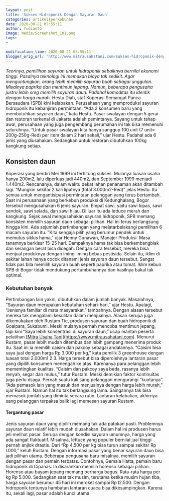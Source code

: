 ```yaml
---
layout: post
title: 'Sukses Hidroponik Dengan Sayuran Daun'
categories: artikel|perkebunan
date: 2020-08-21 05:55:11
author: Yudianto
image: media/Screenshot_101.png
tags:
- 

modification_time: 2020-08-21 05:55:11
blogger_orig_url: "http://www.mitrausahatani.com/sukses-hidroponik-dengan-sayuran-daun.html"
---
```


_Teorinya, pemilihan sayuran untuk hidroponik sebaiknya bernilai ekonomi
tinggi. Pasalnya teknologi ini memakan biaya tak sedikit. Agar menguntungkan,
orang lebih memilih sayuran buah sebagai unggulan. Misalnya paprika dan
mentimun jepang. Namun, beberapa pengusaha justru lebih sreg memilih sayuran
daun. Padahal komoditas itu identik dengan harga murah._ Hestu Diah, staf
Koperasi Semangat Panca Bersaudara (SPB) kini kelabakan. Perusahaan yang
memproduksi sayuran hidroponik itu kebanjiran permintaan. “Ada 2 konsumen baru
yang membutuhkan sayuran daun,” kata Hestu. Pasar swalayan dengan 5 gerai dan
restoran terkenal di Jakarta adalah pemintanya. Sayang untuk tahap awal,
perusahaan yang juga pengembang perumahan ini tak bisa memenuhi seluruhnya.
“Untuk pasar swalayan kita hanya sanggup 100 unit (7 unit= 200g-250g-Red) per
item dalam 2 hari sekali,” ujar Hestu. Padahal ada 6 jenis yang diusahakan.
Sedangkan untuk restoran dibutuhkan 100kg kangkung setiap.

## Konsisten daun

Koperasi yang berdiri Mei 1999 ini terhitung sukses. Mulanya luasan usaha
hanya 200m2, lalu diperluas jadi 440m2, dan September 1999 menjadi 1.440m2.
Rencananya, dalam waktu dekat lahan penanaman akan ditambah lagi. “Mungkin
sekitar 2 kali lipatnya (total 3.000m2-Red)” jelas Hestu. Itu semua untuk
mengantisipasi permintaan pelanggan yang terus bertambah. Saat ini perusahaan
yang berkebun produksi di Kedunghalang, Bogor tersebut mengusahakan 6 jenis
sayuran. Empat sawi, yaitu sawi kipas, sawi sendok, sawi selada, dan sawi
hijau. Di luar itu ada lettuce merah dan kangkung. Sejak awal mengusahakan
sayuran hidroponik, SPB memang konsisten memilih sayuran daun sebagai pilihan.
Hal ini terus berlangsung hingga kini. Ada sejumlah pertimbangan yang
melatarbelakangi pemilihan 6 macam sayuran itu. “Kita sengaja pilih yang
berumur pendek untuk memutus siklus hama,” ujar Henny Gunawan, Manajer
Produksi. Masa tanamnya berkisar 15-25 hari. Dampaknya hama tak bisa
berkembangbiak dan serangan berat bisa dicegah. Dengan cara tersebut, mereka
bisa menjual produknya dengan iming-iming bebas pestisida. Selain itu, iklim
di sekitar lahan hanya cocok ditanami jenis sayuran daun tersebut. Sangat
tidak pas bila memilih sayuran buah seperti paprika atau tomat. Iklim kebun
SPB di Bogor tidak mendukung pertumbuhannya dan hasilnya bakal tak optimal.

### Kebutuhan banyak

Pertimbangan lain yakni, dibutuhkan dalam jumlah banyak. Masalahnya, “Sayuran
daun merupakan kebutuhan sehari-hari,” ujar Hestu. Apalagi, “Jenisnya familiar
di mata masyarakat,” tambahnya. Dengan alasan tersebut mereka tak mengalami
kesulitan dalam menjualnya. Alasan serupa juga dikemukakan oleh Rustam Tie,
produsen sayuran dan buah hidroponik di Goalpara, Sukabumi. Meski mulanya
pernah mencoba mentimun jepang, tapi kini “Saya lebih konsentrasi di sayuran
daun,” ucap mantan peserta pelatihan [[Mitra Usaha
Tani](https://www.mitrausahatani.com)](https://www.mitrausahatani.com). Menurut Rustam, pasar
lebih mudah ditembus dan lebih gampang menerima produk itu. Saat ini ia
memilih caisim dan pakcoy sebagai andalannya. “Caisim bisa saya jual dengan
harga Rp 3.000 per kg,” kata pemilik 3 greenhouse dengan luasan total 2.000m1
2 3. Harga tersebut bisa diperolehnya lantaran pasar yang dipilih konsumen
menengah ke atas. Karenanya para pelanggan lebih mementingkan kualitas.
“Caisim dan pakcoy saya beda, rasanya lebih renyah, segar dan mulus,” tutur
Rustam. Meski demikian faktor kontinuitas juga perlu dijaga. Pernah suatu kali
sang pelanggan mengurangi “kuotanya”. “Ada pemasok lain yang masuk dan
menjualnya dengan harga lebih murah,” ujar Rustam. Namun hal itu tak
berlangsung lama. Saingannya tak bisa memasok jumlah yang diminta secara
rutin. Lantaran kelabakan, akhirnya sang pelanggan terpaksa balik lagi memesan
sayuran Rustam.

#### Tergantung pasar

Jenis sayuran daun yang dipilih memang tak ada patokan pasti. Problemnya
sayuran daun relatif lebih mudah diusahakan. Dalam hal ini produsen harus jeli
melihat pasar. Serupa dengan kondisi sayuran umumnya, harga yang ada sangat
fluktuatif. Misalnya, lettuce yang populer bernilai jual tinggi pernah anjlok
drastis. Dari “Rp 4.500 per kg bisa turun sampai sekitar Rp l.000,” keluh
Rustam. Dengan informasi pasar yang benar sayuran daun bisa jadi pilihan
utama. Beberapa pengusaha baru misalnya, memilih sayuran dengan pasar dan
pemain terbatas. Contohnya, Gemala Hatta, pemain baru hidroponik di Cipanas.
Ia disarankan memilih horenso sebagai pilihan. Horenso atau bayam jepang
memang berharga bagus. Rata-rata harga per kg Rp 5.000. Sedangkan saat tak
musim, terutama ketika musim hujan tiba, harga sayuran berumur 45 hari ini
meroket sampai Rp l2.500. Dengan hidroponik tentunya hambatan lantaran cuaca
bisa dikesampingkan. Karena itu, sekali lagi, pasar adalah kunci utama


